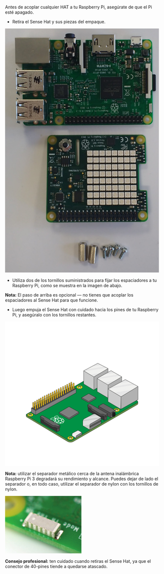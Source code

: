 Antes de acoplar cualquier HAT a tu Raspberry Pi, asegúrate de que el Pi esté apagado.

+ Retira el Sense Hat y sus piezas del empaque.

![Piezas del Sense HAT](images/sensehat-parts.png)

+ Utiliza dos de los tornillos suministrados para fijar los espaciadores a tu Raspberry Pi, como se muestra en la imagen de abajo.

**Nota:** El paso de arriba es opcional — no tienes que acoplar los espaciadores al Sense Hat para que funcione.

+ Luego empuja el Sense Hat con cuidado hacia los pines de tu Raspberry Pi, y asegúralo con los tornillos restantes.

![Acopla el Sense HAT](images/animated_sense_hat.gif)

**Nota:** utilizar el separador metálico cerca de la antena inalámbrica Raspberry Pi 3 degradará su rendimiento y alcance. Puedes dejar de lado el separador o, en todo caso, utilizar el separador de nylon con los tornillos de nylon.

![Antena wifi Raspberry Pi 3](images/pi3-wifi.png)

**Consejo profesional:** ten cuidado cuando retiras el Sense Hat, ya que el conector de 40-pines tiende a quedarse atascado.
